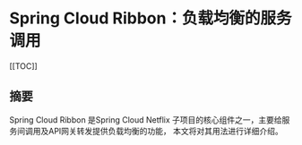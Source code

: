 # Spring Cloud Ribbon：负载均衡的服务调用

[[TOC]]

## 摘要

Spring Cloud Ribbon 是Spring Cloud Netflix 子项目的核心组件之一，主要给服务间调用及API网关转发提供负载均衡的功能，
本文将对其用法进行详细介绍。


